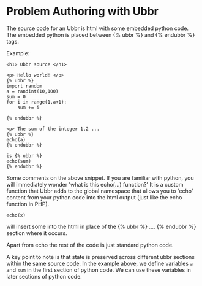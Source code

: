 # Problem Authoring with Ubbr

The source code for an Ubbr is html with some embedded python code. The embedded python is placed between {% ubbr %} and {% endubbr %} tags. 

Example:

```
<h1> Ubbr source </h1> 

<p> Hello world! </p>
{% ubbr %}
import random
a = randint(10,100)
sum = 0
for i in range(1,a+1):
    sum += i

{% endubbr %}

<p> The sum of the integer 1,2 ... 
{% ubbr %}
echo(a)
{% endubbr %}

is {% ubbr %}
echo(sum)
{% endubbr %}
```

Some comments on the above snippet. If you are familiar with python, you will immediately wonder 'what is this echo(...) function?' It is a custom function that Ubbr adds to the global namespace that allows you to 'echo' content from your python code into the html output (just like the echo function in PHP). 

```
echo(x)
```

will insert some into the html in place of the {% ubbr %} .... {% endubbr %}
section where it occurs.

Apart from echo the rest of the code is just standard python code. 

A key point to note is that state is preserved across different ubbr sections within the same source code. In the example above, we define variables
``` a ``` and ```sum``` in the first section of python code. 
We can use these variables in later sections of python code.
    

